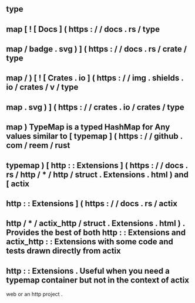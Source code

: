 #
type
-
map
[
!
[
Docs
]
(
https
:
/
/
docs
.
rs
/
type
-
map
/
badge
.
svg
)
]
(
https
:
/
/
docs
.
rs
/
crate
/
type
-
map
/
)
[
!
[
Crates
.
io
]
(
https
:
/
/
img
.
shields
.
io
/
crates
/
v
/
type
-
map
.
svg
)
]
(
https
:
/
/
crates
.
io
/
crates
/
type
-
map
)
TypeMap
is
a
typed
HashMap
for
Any
values
similar
to
[
typemap
]
(
https
:
/
/
github
.
com
/
reem
/
rust
-
typemap
)
[
http
:
:
Extensions
]
(
https
:
/
/
docs
.
rs
/
http
/
*
/
http
/
struct
.
Extensions
.
html
)
and
[
actix
-
http
:
:
Extensions
]
(
https
:
/
/
docs
.
rs
/
actix
-
http
/
*
/
actix_http
/
struct
.
Extensions
.
html
)
.
Provides
the
best
of
both
http
:
:
Extensions
and
actix_http
:
:
Extensions
with
some
code
and
tests
drawn
directly
from
actix
-
http
:
:
Extensions
.
Useful
when
you
need
a
typemap
container
but
not
in
the
context
of
actix
-
web
or
an
http
project
.
